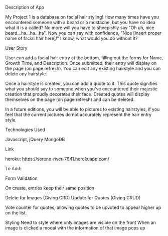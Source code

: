Description of App

My Project 1 is a database on facial hair styling! How many times have you encountered someone with a beard or a mustache, but you have no idea what it is a called? No more will you have to sheepishly say "Oh uh, nice beard...ha...ha...ha". Now you can say with confidence, "Nice [insert proper name of facial hair here]!" I know, what would you do without it?

User Story

User can add a facial hair entry at the bottom, filling out the forms for Name, Growth Time, and Description. Once submitted, their entry will display on the page (on page refresh). You can edit any existing hairstyle and you can delete any hairstyle.

Once a hairstyle is created, you can add a quote to it. This quote signifies what you should say to someone when you've encountered their majestic creation that proudly decorates their face.  Created quotes will display themselves on the page (on page refresh) and can be deleted. 

In a future editions, you will be able to pictures to existing hairstyles, if you feel that the current pictures do not accurately represent the hair entry style.

Technologies Used

Javascript, jQuery
MongoDB

Link

heroku:
https://serene-river-7941.herokuapp.com/

To Add:

Form Validation

On create, entries keep their same position

Delete for Images (Giving CRD)
Update for Quotes (Giving CRUD)

Vote counter for quotes, allowing quotes to be upvoted to appear higher
up on the list.

Styling
Need to style where only images are visible on the front
When an image is clicked a modal with the information of that image pops up